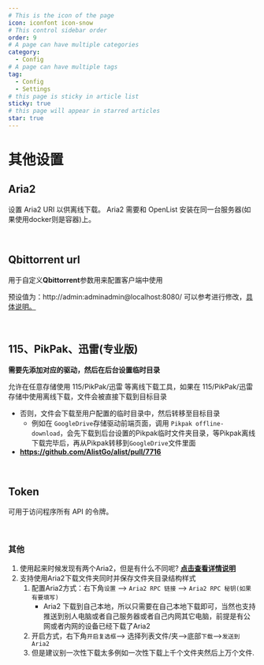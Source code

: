 ```yaml
---
# This is the icon of the page
icon: iconfont icon-snow
# This control sidebar order
order: 9
# A page can have multiple categories
category:
  - Config
# A page can have multiple tags
tag:
  - Config
  - Settings
# this page is sticky in article list
sticky: true
# this page will appear in starred articles
star: true
---
```


# 其他设置

## **Aria2**

设置 Aria2 URI 以供离线下载。 Aria2 需要和 OpenList 安装在同一台服务器(如果使用docker则是容器)上。

<br/>



## **Qbittorrent url**

用于自定义**Qbittorrent**参数用来配置客户端中使用

预设值为：http://admin:adminadmin@localhost:8080/
可以参考进行修改，[具体说明。](../guide/advanced/offline-download.md#_2-qbittorrent)

<br/>



## **115、PikPak、迅雷(专业版)**

**需要先添加对应的驱动，然后在后台设置临时目录**

允许在任意存储使用 115/PikPak/迅雷 等离线下载工具，如果在 115/PikPak/迅雷 存储中使用离线下载，文件会被直接下载到目标目录

- 否则，文件会下载至用户配置的临时目录中，然后转移至目标目录
  - 例如在 `GoogleDrive`存储驱动前端页面，调用 `Pikpak offline-download`，会先下载到后台设置的Pikpak临时文件夹目录，等Pikpak离线下载完毕后，再从Pikpak转移到`GoogleDrive`文件里面
- **https://github.com/AlistGo/alist/pull/7716**

<br/>



## **Token**

可用于访问程序所有 API 的令牌。

<br/>



### **其他**

1. 使用起来时候发现有两个Aria2，但是有什么不同呢? [**点击查看详情说明**](../faq/why.md#两个aria2有什么不同)
2. 支持使用Aria2下载文件夹同时并保存文件夹目录结构样式
   1. 配置Aria2方式：右下角`设置` --> `Aria2 RPC 链接` --> `Aria2 RPC 秘钥(如果有要填写)`
      - Aria2 下载到自己本地，所以只需要在自己本地下载即可，当然也支持推送到别人电脑或者自己服务器或者自己内网其它电脑，前提是有公网或者内网的设备已经下载了Aria2
   2. 开启方式，右下角`开启复选框`--> 选择列表文件/夹-->底部`下载`-->`发送到Aria2`
   3. 但是建议别一次性下载太多例如一次性下载上千个文件夹然后上万个文件.

